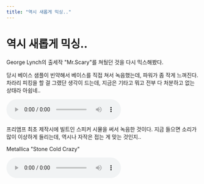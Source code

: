 ```yaml
---
title: "역시 새롭게 믹싱.."
---
```

# 역시 새롭게 믹싱..


George Lynch의 출세작 "Mr.Scary"를 쳐뒀던 것을 다시 믹스해봤다.




당시 베이스 샘플이 빈약해서 베이스를 직접 쳐서 녹음했는데, 파워가 좀 작게 느껴진다. 차라리 피킹을 할 걸 그랬단 생각이 드는데, 지금은 기타고 뭐고 전부 다 처분하고 없는 상태라 아쉽네..










<audio src="/assets/images/d34b931cae530d24177c18b584d290be.mp3" controls preload></audio>











프리앰프 최초 제작시에 빌트인 스피커 시뮬을 써서 녹음한 것이다. 지금 들으면 소리가 많이 이상하게 들리는데, 역시나 자작은 접는 게 맞는 것인지..




Metallica "Stone Cold Crazy"







<audio src="/assets/images/8004b36d883934195622dbf0b82bafd4.mp3" controls preload></audio>






